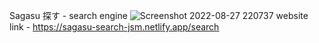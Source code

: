 Sagasu 探す -  search engine 
![Screenshot 2022-08-27 220737](https://user-images.githubusercontent.com/105433273/187039599-401c2374-a160-4c7a-9bae-2c6315c850bf.png)
website link - https://sagasu-search-jsm.netlify.app/search 
